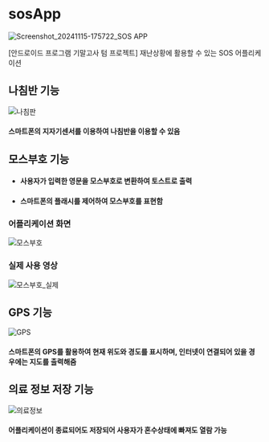 # sosApp

![Screenshot_20241115-175722_SOS APP](https://github.com/user-attachments/assets/48c64829-0d82-4db6-aae3-c2934a57c4eb)


[안드로이드 프로그램 기말고사 텀 프로젝트] 재난상황에 활용할 수 있는 SOS 어플리케이션

## 나침반 기능
![나침판](https://github.com/user-attachments/assets/b5dd7894-2518-46b5-846e-a3727e06a704)
#### 스마트폰의 지자기센서를 이용하여 나침반을 이용할 수 있음

## 모스부호 기능

- #### 사용자가 입력한 영문을 모스부호로 변환하여 토스트로 출력
- #### 스마트폰의 플래시를 제어하여 모스부호를 표현함

### 어플리케이션 화면
![모스부호](https://github.com/user-attachments/assets/129e3e6d-2990-4e68-a8cb-32a8b7ea4596)

### 실제 사용 영상
![모스부호_실제](https://github.com/user-attachments/assets/5ac78dff-c56b-4946-90f9-63a0c4034cc3)

## GPS 기능
![GPS](https://github.com/user-attachments/assets/3bf07bba-3612-4d2e-ab6d-81f787417e44)
#### 스마트폰의 GPS를 활용하여 현재 위도와 경도를 표시하며, 인터넷이 연결되어 있을 경우에는 지도를 출력해줌

## 의료 정보 저장 기능
![의료정보](https://github.com/user-attachments/assets/fb54c08e-79f4-480d-93c7-9e1090bfa486)
#### 어플리케이션이 종료되어도 저장되어 사용자가 혼수상태에 빠져도 열람 가능

